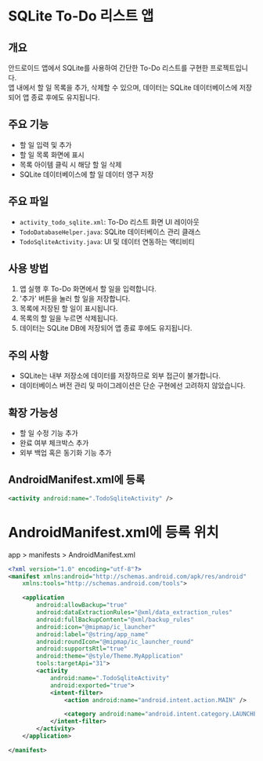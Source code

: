 # SQLite To-Do 리스트 앱

## 개요
안드로이드 앱에서 SQLite를 사용하여 간단한 To-Do 리스트를 구현한 프로젝트입니다.  
앱 내에서 할 일 목록을 추가, 삭제할 수 있으며, 데이터는 SQLite 데이터베이스에 저장되어 앱 종료 후에도 유지됩니다.

## 주요 기능
- 할 일 입력 및 추가
- 할 일 목록 화면에 표시
- 목록 아이템 클릭 시 해당 할 일 삭제
- SQLite 데이터베이스에 할 일 데이터 영구 저장

## 주요 파일
- `activity_todo_sqlite.xml`: To-Do 리스트 화면 UI 레이아웃
- `TodoDatabaseHelper.java`: SQLite 데이터베이스 관리 클래스
- `TodoSqliteActivity.java`: UI 및 데이터 연동하는 액티비티

## 사용 방법
1. 앱 실행 후 To-Do 화면에서 할 일을 입력합니다.
2. '추가' 버튼을 눌러 할 일을 저장합니다.
3. 목록에 저장된 할 일이 표시됩니다.
4. 목록의 할 일을 누르면 삭제됩니다.
5. 데이터는 SQLite DB에 저장되어 앱 종료 후에도 유지됩니다.

## 주의 사항
- SQLite는 내부 저장소에 데이터를 저장하므로 외부 접근이 불가합니다.
- 데이터베이스 버전 관리 및 마이그레이션은 단순 구현에선 고려하지 않았습니다.

## 확장 가능성
- 할 일 수정 기능 추가
- 완료 여부 체크박스 추가
- 외부 백업 혹은 동기화 기능 추가

## AndroidManifest.xml에 등록
```xml
<activity android:name=".TodoSqliteActivity" />
```
# AndroidManifest.xml에 등록 위치
app > manifests > AndroidManifest.xml

```xml
<?xml version="1.0" encoding="utf-8"?>
<manifest xmlns:android="http://schemas.android.com/apk/res/android"
    xmlns:tools="http://schemas.android.com/tools">

    <application
        android:allowBackup="true"
        android:dataExtractionRules="@xml/data_extraction_rules"
        android:fullBackupContent="@xml/backup_rules"
        android:icon="@mipmap/ic_launcher"
        android:label="@string/app_name"
        android:roundIcon="@mipmap/ic_launcher_round"
        android:supportsRtl="true"
        android:theme="@style/Theme.MyApplication"
        tools:targetApi="31">
        <activity
            android:name=".TodoSqliteActivity"
            android:exported="true">
            <intent-filter>
                <action android:name="android.intent.action.MAIN" />

                <category android:name="android.intent.category.LAUNCHER" />
            </intent-filter>
        </activity>
    </application>

</manifest>
```
